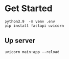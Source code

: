 # Get Started
```
python3.9  -m venv .env 
pip install fastapi uvicorn
```

## Up server
```
uvicorn main:app --reload
```
